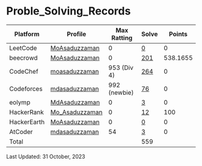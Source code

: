 # Proble_Solving_Records

| Platform | Profile | Max Ratting | Solve | Points |
| -- | -------- | ----------- | ----- | --------- |
| LeetCode | [MoAsaduzzaman](https://leetcode.com/md35-858/) | 0 | [0]() | 0 |
| beecrowd | [MoAsaduzzaman](https://www.beecrowd.com.br/judge/en/profile/875460) | 0 | [201](https://github.com/MoAsaduzzaman/Probelm_Solving_beecrowd) | 538.1655 |
| CodeChef | [moasaduzzaman](https://www.codechef.com/users/moasaduzzaman) | 953 (Div 4) | [264](https://github.com/MoAsaduzzaman/Problem_Solving_CodeChef) | 0 |
| Codeforces | [mdasaduzzaman](https://codeforces.com/profile/mdasaduzzaman)| 992 (newbie) | [76](https://github.com/MoAsaduzzaman/Problem_Solving_codeforces) | 0 |
| eolymp | [MdAsaduzzaman](https://www.eolymp.com/en/users/MdAsaduzzaman) | 0 | [3](https://github.com/MoAsaduzzaman/Problem_Solving_eolymp) | 0 |
| HackerRank | [Mo_Asaduzzaman](https://www.hackerrank.com/md35_858) | 0 | [12](https://github.com/MoAsaduzzaman/Problem_Solving_HackerRank) | 100 |
| HackerEarth | [MoAsaduzzaman](https://www.hackerearth.com/@md35-858) | 0 | [0]() | 0 | 
| AtCoder | [mdasaduzzaman](https://atcoder.jp/users/mdasaduzzaman) | 54 | [3](https://github.com/MoAsaduzzaman/Problem_Solving_AtCoder) | 0 | 
| Total |  |  | 559 |  |

Last Updated: 31 October, 2023
